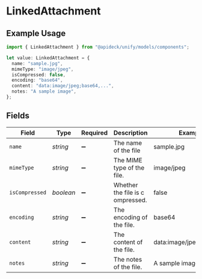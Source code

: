# LinkedAttachment

## Example Usage

```typescript
import { LinkedAttachment } from "@apideck/unify/models/components";

let value: LinkedAttachment = {
  name: "sample.jpg",
  mimeType: "image/jpeg",
  isCompressed: false,
  encoding: "base64",
  content: "data:image/jpeg;base64,...",
  notes: "A sample image",
};
```

## Fields

| Field                            | Type                             | Required                         | Description                      | Example                          |
| -------------------------------- | -------------------------------- | -------------------------------- | -------------------------------- | -------------------------------- |
| `name`                           | *string*                         | :heavy_minus_sign:               | The name of the file             | sample.jpg                       |
| `mimeType`                       | *string*                         | :heavy_minus_sign:               | The MIME type of the file.       | image/jpeg                       |
| `isCompressed`                   | *boolean*                        | :heavy_minus_sign:               | Whether the file is c ompressed. | false                            |
| `encoding`                       | *string*                         | :heavy_minus_sign:               | The encoding of the file.        | base64                           |
| `content`                        | *string*                         | :heavy_minus_sign:               | The content of the file.         | data:image/jpeg;base64,...       |
| `notes`                          | *string*                         | :heavy_minus_sign:               | The notes of the file.           | A sample image                   |